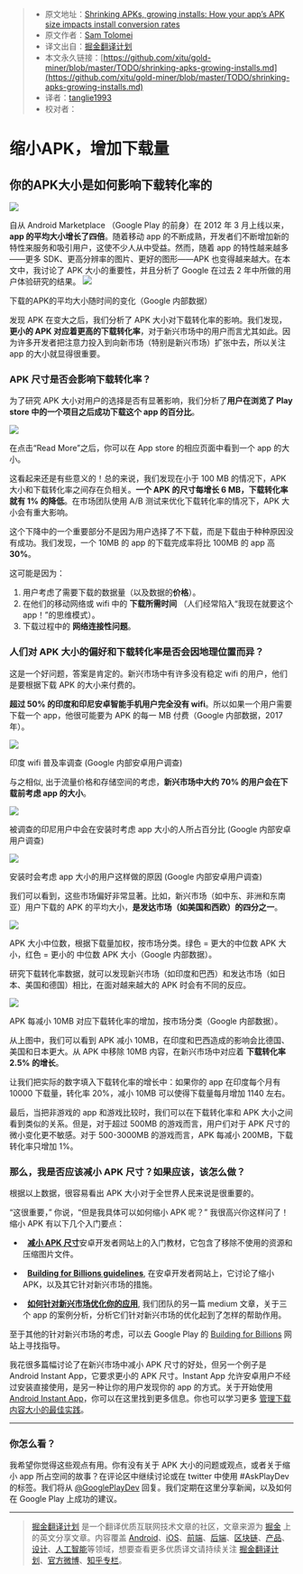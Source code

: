 > * 原文地址：[Shrinking APKs, growing installs: How your app’s APK size impacts install conversion rates](https://medium.com/googleplaydev/shrinking-apks-growing-installs-5d3fcba23ce2)
> * 原文作者：[Sam Tolomei](https://medium.com/@samueltolomei?source=post_header_lockup)
> * 译文出自：[掘金翻译计划](https://github.com/xitu/gold-miner)
> * 本文永久链接：[https://github.com/xitu/gold-miner/blob/master/TODO/shrinking-apks-growing-installs.md](https://github.com/xitu/gold-miner/blob/master/TODO/shrinking-apks-growing-installs.md)
> * 译者：[tanglie1993](https://github.com/tanglie1993)
> * 校对者：

# 缩小APK，增加下载量

## 你的APK大小是如何影响下载转化率的

![](https://cdn-images-1.medium.com/max/800/0*f1gQ1k1n3_d4-x9t.)

自从 Android Marketplace （Google Play 的前身）在 2012 年 3 月上线以来，**app 的平均大小增长了四倍**。随着移动 app 的不断成熟，开发者们不断增加新的特性来服务和吸引用户，这使不少人从中受益。然而，随着 app 的特性越来越多——更多 SDK、更高分辨率的图片、更好的图形——APK 也变得越来越大。在本文中，我讨论了 APK 大小的重要性，并且分析了 Google 在过去 2 年中所做的用户体验研究的结果。
![](https://cdn-images-1.medium.com/max/800/0*nLLV6VxsHaagxgCk.)

下载的APK的平均大小随时间的变化（Google 内部数据）

发现 APK 在变大之后，我们分析了 APK 大小对下载转化率的影响。我们发现，**更小的 APK 对应着更高的下载转化率**，对于新兴市场中的用户而言尤其如此。因为许多开发者把注意力投入到向新市场（特别是新兴市场）扩张中去，所以关注 app 的大小就显得很重要。

### **APK 尺寸是否会影响下载转化率？**

为了研究 APK 大小对用户的选择是否有显著影响，我们分析了**用户在浏览了 Play store 中的一个项目之后成功下载这个 app 的百分比**。

![](https://cdn-images-1.medium.com/max/800/1*XxnZXaLarvTKJD-pnhVBUg.png)

在点击“Read More”之后，你可以在 App store 的相应页面中看到一个 app 的大小。

这看起来还是有些意义的！总的来说，我们发现在小于 100 MB 的情况下，APK 大小和下载转化率之间存在负相关。**一个 APK 的尺寸每增长 6 MB，下载转化率就有  1% 的降低**。在市场团队使用 A/B 测试来优化下载转化率的情况下，APK 大小会有重大影响。

这个下降中的一个重要部分不是因为用户选择了不下载，而是下载由于种种原因没有成功。我们发现，一个 10MB 的 app 的下载完成率将比 100MB 的 app 高**30%**。

这可能是因为：

1. 用户考虑了需要下载的数据量（以及数据的**价格**）。
2. 在他们的移动网络或 wifi 中的 **下载所需时间** （人们经常陷入“我现在就要这个 app！”的思维模式）。
3. 下载过程中的 **网络连接性问题**。

### **人们对 APK 大小的偏好和下载转化率是否会因地理位置而异？**

这是一个好问题，答案是肯定的。新兴市场中有许多没有稳定 wifi 的用户，他们是要根据下载 APK 的大小来付费的。

**超过 50% 的印度和印尼安卓智能手机用户完全没有 wifi**。所以如果一个用户需要下载一个 app，他很可能要为 APK 的每一 MB 付费（Google 内部数据，2017年）。

![](https://cdn-images-1.medium.com/max/800/0*TNaKtrVPw31uV3me.)

印度 wifi 普及率调查 (Google 内部安卓用户调查)

与之相似, 出于流量价格和存储空间的考虑，**新兴市场中大约 70% 的用户会在下载前考虑 app 的大小**。

![](https://cdn-images-1.medium.com/max/800/0*OH32EpFgpqb-tm2P.)

被调查的印尼用户中会在安装时考虑 app 大小的人所占百分比 (Google 内部安卓用户调查)

![](https://cdn-images-1.medium.com/max/800/0*juzFS4rHk1SJqa5a.)

安装时会考虑 app 大小的用户这样做的原因 (Google 内部安卓用户调查)

我们可以看到，这些市场偏好非常显著。比如，新兴市场（如中东、非洲和东南亚）用户下载的 APK 的平均大小，**是发达市场（如美国和西欧）的四分之一**。

![](https://cdn-images-1.medium.com/max/800/0*PgaK63Sz_T4s0Ezw.)

APK 大小中位数，根据下载量加权，按市场分类。绿色 = 更大的中位数 APK 大小，红色 = 更小的 中位数 APK 大小（Google 内部数据）。

研究下载转化率数据，就可以发现新兴市场（如印度和巴西）和发达市场（如日本、美国和德国）相比，在面对越来越大的 APK 时会有不同的反应。

![](https://cdn-images-1.medium.com/max/800/1*oa_4HPWrqANWG7WKwJl3OQ.png)

APK 每减小 10MB 对应下载转化率的增加，按市场分类（Google 内部数据）。

从上图中，我们可以看到 APK 减小 10MB，在印度和巴西造成的影响会比德国、美国和日本更大。从 APK 中移除 10MB 内容，在新兴市场中对应着 **下载转化率 2.5% 的增长**。

让我们把实际的数字填入下载转化率的增长中：如果你的 app 在印度每个月有 10000 下载量，转化率 20%，减小 10MB 可以使得下载量每月增加 1140 左右。

最后，当把非游戏的 app 和游戏比较时，我们可以在下载转化率和 APK 大小之间看到类似的关系。但是，对于超过 500MB 的游戏而言，用户们对于 APK 尺寸的微小变化更不敏感。对于 500-3000MB 的游戏而言，APK 每减小 200MB，下载转化率只增加 1%。

### **那么，我是否应该减小 APK 尺寸？如果应该，该怎么做？**

根据以上数据，很容易看出 APK 大小对于全世界人民来说是很重要的。

“这很重要，” 你说，“但是我具体可以如何缩小 APK 呢？” 我很高兴你这样问了！缩小 APK 有以下几个入门要点：

*   [**减小 APK 尺寸**](https://developer.android.com/topic/performance/reduce-apk-size.html)安卓开发者网站上的入门教材，它包含了移除不使用的资源和压缩图片文件。

*   [**Building for Billions guidelines**](https://developer.android.com/develop/quality-guidelines/building-for-billions.html), 在安卓开发者网站上，它讨论了缩小 APK，以及其它针对新兴市场的措施。
*   [**如何针对新兴市场优化你的应用**](https://medium.com/googleplaydev/how-to-optimize-your-android-app-for-emerging-markets-7124c4180fc), 我们团队的另一篇 medium 文章，关于三个 app 的案例分析，分析它们针对新兴市场的优化起到了怎样的帮助作用。

至于其他的针对新兴市场的考虑，可以去 Google Play 的 [Building for Billions](https://developer.android.com/topic/billions/index.html) 网站上寻找指导。

我花很多篇幅讨论了在新兴市场中减小 APK 尺寸的好处，但另一个例子是 Android Instant App，它要求更小的 APK 尺寸。Instant App 允许安卓用户不经过安装直接使用，是另一种让你的用户发现你的 app 的方式。关于开始使用 [Android Instant App](https://developer.android.com/topic/instant-apps/index.html)，你可以在这里找到更多信息。你也可以学习更多 [管理下载内容大小的最佳实践](https://android-developers.googleblog.com/2017/08/android-instant-apps-best-practices-for.html)。

* * *

### 你怎么看？

我希望你觉得这些观点有用。你有没有关于 APK 大小的问题或观点，或者关于缩小 app 所占空间的故事？在评论区中继续讨论或在 twitter 中使用 #AskPlayDev 的标签。我们将从 [@GooglePlayDev](http://twitter.com/googleplaydev) 回复。我们定期在这里分享新闻，以及如何在 Google Play 上成功的建议。


---

> [掘金翻译计划](https://github.com/xitu/gold-miner) 是一个翻译优质互联网技术文章的社区，文章来源为 [掘金](https://juejin.im) 上的英文分享文章。内容覆盖 [Android](https://github.com/xitu/gold-miner#android)、[iOS](https://github.com/xitu/gold-miner#ios)、[前端](https://github.com/xitu/gold-miner#前端)、[后端](https://github.com/xitu/gold-miner#后端)、[区块链](https://github.com/xitu/gold-miner#区块链)、[产品](https://github.com/xitu/gold-miner#产品)、[设计](https://github.com/xitu/gold-miner#设计)、[人工智能](https://github.com/xitu/gold-miner#人工智能)等领域，想要查看更多优质译文请持续关注 [掘金翻译计划](https://github.com/xitu/gold-miner)、[官方微博](http://weibo.com/juejinfanyi)、[知乎专栏](https://zhuanlan.zhihu.com/juejinfanyi)。
